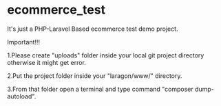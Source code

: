 # ecommerce_test
It's just a  PHP-Laravel Based ecommerce test demo project.

Important!!!

1.Please create "uploads" folder inside your local git project directory otherwise it might get error.

2.Put the project folder inside your "laragon/www/" directory.

3.From that folder open a terminal and type command "composer dump-autoload".
